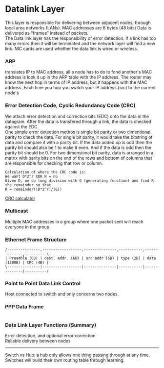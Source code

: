 # Datalink Layer
This layer is responsible for delivering between adjacent nodes; through local area networks (LANs). MAC addresses are 6 bytes (48 bits)
Data is delivered as "frames" instead of packets.  
The Data link layer has the responsibility of error detection. If a link has too many errors then it will be terminated and the network layer will find a new link. 
NIC cards are used whether the data link is wired or wireless. 

### ARP 
translates IP to MAC address, all a node has to do to fond another's MAC address is look it up in the ARP table with the IP address. The router may know the next hop in terms of IP address, but it happens with the MAC address. Each time you hop you switch your IP address (src) to the current node's 

### Error Detection Code, Cyclic Redundancy Code (CRC)
We attach error detection and correction bits (EDC) onto the data in the datagram. After the data is transfered through a link, the data is checked against the EDC.  
One simple error detection methos is single bit parity or two dimentional parity to check the data. For single bit parity, it would take the bitstring of data and compare it with a parity bit. If the data added up is odd then the parity bit should also be 1 to make it even. And if the data is odd then the parity bit should be 0. For two dimensional bit parity, data is arranged in a matrix with parity bits on the end of the rows and bottom of columns that are responsible for checking that row or column.  
```
Calculation of where the CRC code is:
We want D*2^r XOR R = nG
Given D, we do long division with G (generating function) and find R the remainder so that 
R = remainder((D*2^r)/(G))
```  
[CRC calculator](http://www.ghsi.de/pages/subpages/Online%20CRC%20Calculation/index.php?Polynom=1001&Message=170)

### Multicast
Multiple MAC addresses in a group where one packet sent will reach everyone in the group. 

### Ethernet Frame Structure
```
/---------------,------------------,---------------,-----------,--------------,----------\
| Preamble (8B) | dest. addr. (6B) | src addr (6B) | type (2B) | data (1500B) | CRC (4B) |
\---------------|------------------|---------------|-----------|--------------|----------/
```

### Point to Point Data Link Control
Host connected to switch and only concerns two nodes. 

### PPP Data Frame
```

```

### Data Link Layer Functions (Summary)
Error detection, and optional error correction  
Reliable delivery between nodes  

---
Switch vs Hub: a hub only allows one thing passing through at any time. Switches will build their own routing table through learning. 

